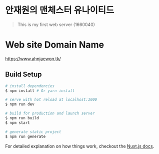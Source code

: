# 안재원의 맨체스터 유나이티드

> This is my first web server (1660040)

# Web site Domain Name

https://www.ahnjaewon.tk/

## Build Setup

``` bash
# install dependencies
$ npm install # Or yarn install

# serve with hot reload at localhost:3000
$ npm run dev

# build for production and launch server
$ npm run build
$ npm start

# generate static project
$ npm run generate
```

For detailed explanation on how things work, checkout the [Nuxt.js docs](https://github.com/nuxt/nuxt.js).

